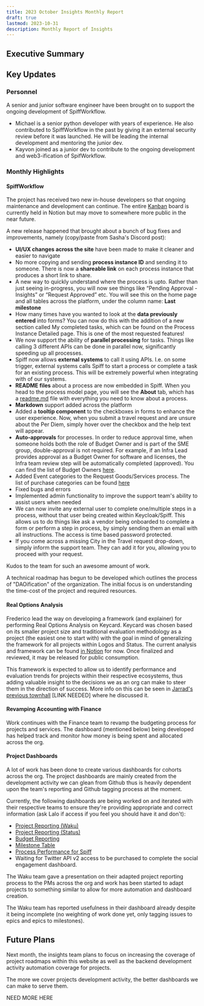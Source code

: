 ```yaml
---
title: 2023 October Insights Monthly Report
draft: true
lastmod: 2023-10-31
description: Monthly Report of Insights
---
```


## Executive Summary

## Key Updates

### Personnel
A senior and junior software engineer have been brought on to support the ongoing development of SpiffWorkflow.
- Michael is a senior python developer with years of experience. He also contributed to SpiffWorkflow in the past by giving it an external security review before it was launched. He will be leading the internal development and mentoring the junior dev. 
- Kayvon joined as a junior dev to contribute to the ongoing development and web3-ification of SpifWorkflow. 

### Monthly Highlights
#### SpiffWorkflow
The project has received two new in-house developers so that ongoing maintenance and development can continue. The entire [Kanban](https://www.notion.so/8db276d473cd40c39697913b48aa8b12?v=9111c60cc173434c9e5e4ba8e5b18da2&pvs=4) board is currently held in Notion but may move to somewhere more public in the near future. 

A new release happened that brought about a bunch of bug fixes and improvements, namely (copy/paste from Sasha's Discord post):
- **UI/UX changes across the site** have been made to make it cleaner and easier to navigate
- No more copying and sending **process instance ID** and sending it to someone. There is now a **shareable link** on each process instance that produces a short link to share.
- A new way to quickly understand where the process is upto. Rather than just seeing in-progress, you will now see things like “Pending Approval - Insights” or “Request Approved” etc. You will see this on the home page and all tables across the platform, under the column name: **Last milestone**
- How many times have you wanted to look at the **data previously entered** into forms? You can now do this with the addition of a new section called My completed tasks, which can be found on the Process Instance Detailed page. This is one of the most requested features!
- We now support the ability of **parallel processing** for tasks. Things like calling 3 different APIs can be done in parallel now, significantly speeding up all processes.
- Spiff now allows **external systems** to call it using APIs. I.e. on some trigger, external systems calls Spiff to start a process or complete a task for an existing process. This will be extremely powerful when integrating with of our systems.
- **README files** about a process are now embedded in Spiff. When you head to the process model page, you will see the **About** tab, which has a [readme.md](http://readme.md) file with everything you need to know about a process.
- **Markdown** support added across the platform
- Added a **tooltip component** to the checkboxes in forms to enhance the user experience. Now, when you submit a travel request and are unsure about the Per Diem, simply hover over the checkbox and the help text will appear.
- **Auto-approvals** for processes. In order to reduce approval time, when someone holds both the role of Budget Owner and is part of the SME group, double-approval is not required. For example, if an Infra Lead provides approval as a Budget Owner for software and licenses, the Infra team review step will be automatically completed (approved). You can find the list of Budget Owners [here](https://www.notion.so/1c2bc946dba647569807569b0ac986d9?pvs=21).
- Added Event categories to the Request Goods/Services process. The list of purchase categories can be found [here](https://www.notion.so/769ae660ac2240e9b1daf7b3ba4bb49c?pvs=21)
- Fixed bugs and errors
- Implemented admin functionality to improve the support team's ability to assist users when needed
- We can now invite any external user to complete one/multiple steps in a process, without that user being created within Keycloak/Spiff. This allows us to do things like ask a vendor being onboarded to complete a form or perform a step in process, by simply sending them an email with all instructions. The access is time based password protected.
- If you come across a missing City in the Travel request drop-down, simply inform the support team. They can add it for you, allowing you to proceed with your request.

Kudos to the team for such an awesome amount of work. 

A technical roadmap has begun to be developed which outlines the process of "DAOification" of the organization. The initial focus is on understanding the time-cost of the project and required resources. 
#### Real Options Analysis
Frederico lead the way on developing a framework (and explainer) for performing Real Options Analysis on Keycard. Keycard was chosen based on its smaller project size and traditional evaluation methodology as a project (the easiest one to start with) with the goal in mind of generalizing the framework for all projects within Logos and Status. The current analysis and framework can be found [in Notion](https://www.notion.so/native/Keycard-s-Real-Option-Analyses-with-the-BSM-Model-526655fafd8f4af697a1d28211f325ba?deepLinkOpenNewTab=true) for now. Once finalized and reviewed, it may be released for public consumption. 

This framework is expected to allow us to identify performance and evaluation trends for projects within their respective ecosystems, thus adding valuable insight to the decisions we as an org can make to steer them in the direction of success. More info on this can be seen in [Jarrad's previous townhall]() [LINK NEEDED] where he discussed it. 

#### Revamping Accounting with Finance
Work continues with the Finance team to revamp the budgeting process for projects and services. The dashboard (mentioned below) being developed has helped track and monitor how money is being spent and allocated across the org. 

#### Project Dashboards
A lot of work has been done to create various dashboards for cohorts across the org. The project dashboards are mainly created from the development activity we can glean from Github thus is heavily dependent upon the team's reporting and Github tagging process at the moment. 

Currently, the following dashboards are being worked on and iterated with their respective teams to ensure they're providing appropriate and correct information (ask Lalo if access if you feel you should have it and don't): 
- [Project Reporting (Waku)](https://superset.bi.status.im/superset/dashboard/22/?native_filters_key=5y7Si9b1wGaM7xZNyyk_fBScWCk7Utld859cHWDjaBJx5W0hePGUIWyJPcT1GvxO)
- [Project Reporting (Status)](https://superset.bi.status.im/superset/dashboard/10/?native_filters_key=X2U6XgXBU2y8Xzc7izVMW2eQpMbZF7A-aPXCQwx-p6SlMQP9cUy81CHtlmqUEDYf)
- [Budget Reporting](https://superset.bi.status.im/superset/dashboard/9/?native_filters_key=lvp32SpOeuw2spngeION8J-dHWu904SyIs0mBxb8jZnpw3RvYE2Uvsa-k_wc3yjd)
- [Milestone Table](https://superset.bi.status.im/superset/dashboard/23/?native_filters_key=rAwV0wP0P-O2XegyKppNDDxjUPSZlYYAx-Oy7y1NoGe1QK8AQH3Xxdh8YlBA88R0)
- [Process Performance for Spiff](https://superset.bi.status.im/superset/dashboard/16/?native_filters_key=Z2HuBmCUOTg9JUrr4H8Wj6YZP3_RfwEkq2kDRYjBWNtftIV9iPYw9yUBYUrnbrlG)
- Waiting for Twitter API v2 access to be purchased to complete the social engagement dashboard.

The Waku team gave a presentation on their adapted project reporting process to the PMs across the org and work has been started to adapt projects to something similar to allow for more automation and dashboard creation. 

The Waku team has reported usefulness in their dashboard already despite it being incomplete (no weighting of work done yet, only tagging issues to epics and epics to milestones). 
## Future Plans
Next month, the insights team plans to focus on increasing the coverage of project roadmaps within this website as well as the backend development activity automation coverage for projects. 

The more we cover projects development activity, the better dashboards we can make to serve them. 

NEED MORE HERE
